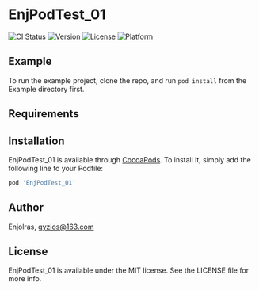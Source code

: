 # EnjPodTest_01

[![CI Status](https://img.shields.io/travis/Enjolras/EnjPodTest_01.svg?style=flat)](https://travis-ci.org/Enjolras/EnjPodTest_01)
[![Version](https://img.shields.io/cocoapods/v/EnjPodTest_01.svg?style=flat)](https://cocoapods.org/pods/EnjPodTest_01)
[![License](https://img.shields.io/cocoapods/l/EnjPodTest_01.svg?style=flat)](https://cocoapods.org/pods/EnjPodTest_01)
[![Platform](https://img.shields.io/cocoapods/p/EnjPodTest_01.svg?style=flat)](https://cocoapods.org/pods/EnjPodTest_01)

## Example

To run the example project, clone the repo, and run `pod install` from the Example directory first.

## Requirements

## Installation

EnjPodTest_01 is available through [CocoaPods](https://cocoapods.org). To install
it, simply add the following line to your Podfile:

```ruby
pod 'EnjPodTest_01'
```

## Author

Enjolras, gyzios@163.com

## License

EnjPodTest_01 is available under the MIT license. See the LICENSE file for more info.
